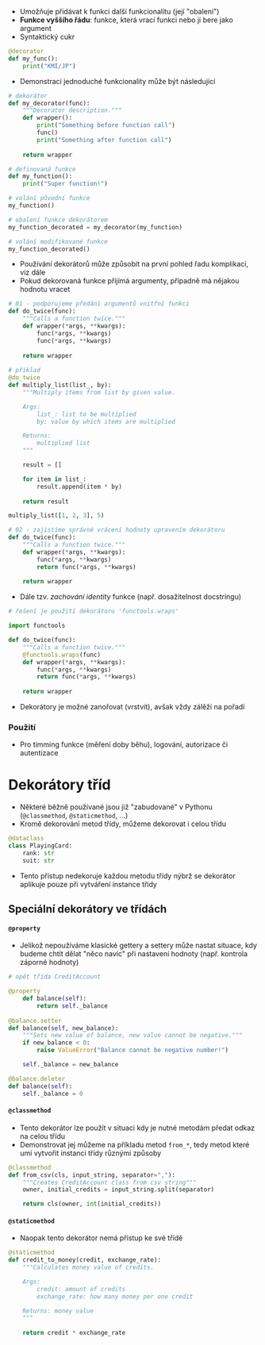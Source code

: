 - Umožňuje přidávat k funkci další funkcionalitu (její "obalení")
- **Funkce vyššího řádu**: funkce, která vrací funkci nebo ji bere jako argument 
- Syntaktický cukr
```Python
@decorator
def my_func():
	print("KMI/JP")
```

- Demonstrací jednoduché funkcionality může být následující
```Python
# dekorátor
def my_decorator(func):
    """Decorator description."""
    def wrapper():
        print("Something before function call")
        func()
        print("Something after function call")
    
    return wrapper

# definovaná funkce
def my_function():
    print("Super function!")

# volání původní funkce
my_function()

# obalení funkce dekorátorem
my_function_decorated = my_decorator(my_function)

# volání modifikované funkce
my_function_decorated()
```

- Používání dekorátorů může způsobit na první pohled řadu komplikací, viz dále
- Pokud dekorovaná funkce přijímá argumenty, případně má nějakou hodnotu vracet
```Python
# 01 - podporujeme předání argumentů vnitřní funkci
def do_twice(func):
    """Calls a function twice."""
    def wrapper(*args, **kwargs):
        func(*args, **kwargs)
        func(*args, **kwargs)
    
    return wrapper
    
# příklad
@do_twice
def multiply_list(list_, by):
    """Multiply items from list by given value.

    Args:
        list_: list to be multiplied
        by: value by which items are multiplied

    Returns:
        multiplied list
    """

    result = []

    for item in list_:
        result.append(item * by)
    
    return result

multiply_list([1, 2, 3], 5)

# 02 - zajistíme správné vrácení hodnoty upravením dekorátoru
def do_twice(func):
    """Calls a function twice."""
    def wrapper(*args, **kwargs):
        func(*args, **kwargs)
        return func(*args, **kwargs)
    
    return wrapper
```

- Dále tzv. *zachování identity* funkce (např. dosažitelnost docstringu)
```Python
# řešení je použití dekorátoru 'functools.wraps'

import functools

def do_twice(func):
    """Calls a function twice."""
    @functools.wraps(func)
    def wrapper(*args, **kwargs):
        func(*args, **kwargs)
        return func(*args, **kwargs)
    
    return wrapper
```

- Dekorátory je možné zanořovat (vrstvit), avšak vždy zálěží na pořadí
### Použití
- Pro timming funkce (měření doby běhu), logování, autorizace či autentizace

# Dekorátory tříd
- Některé běžně používané jsou již "zabudované" v Pythonu (`@classmethod`, `@staticmethod`, ...)
- Kromě dekorování metod třídy, můžeme dekorovat i celou třídu
```Python
@dataclass
class PlayingCard:
	rank: str
	suit: str
```

- Tento přístup nedekoruje každou metodu třídy nýbrž se dekorátor aplikuje pouze při vytváření instance třídy

## Speciální dekorátory ve třídách
#### `@property`
- Jelikož nepoužíváme klasické gettery a settery může nastat situace, kdy budeme chtít dělat "něco navíc" při nastavení hodnoty (např. kontrola záporné hodnoty)
```python
# opět třída CreditAccount

@property
    def balance(self):
        return self._balance
    
@balance.setter
def balance(self, new_balance):
    """Sets new value of balance, new value cannot be negative."""
    if new_balance < 0:
        raise ValueError("Balance cannot be negative number!")

    self._balance = new_balance

@balance.deleter
def balance(self):
    self._balance = 0
```

#### `@classmethod`
- Tento dekorátor lze použít v situaci kdy je nutné metodám předat odkaz na celou třídu
- Demonstrovat jej můžeme na příkladu metod `from_*`, tedy metod které umí vytvořit instanci třídy různými způsoby
```python
@classmethod
def from_csv(cls, input_string, separator=","):
    """Creates CreditAccount class from csv string"""
    owner, initial_credits = input_string.split(separator)

    return cls(owner, int(initial_credits))
```
#### `@staticmethod`
- Naopak tento dekorátor nemá přístup ke své třídě
```python
@staticmethod
def credit_to_money(credit, exchange_rate):
    """Calculates money value of credits.

    Args:
        credit: amount of credits
        exchange_rate: how many money per one credit

    Returns: money value
    """
        
    return credit * exchange_rate
```
